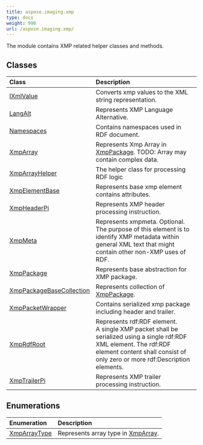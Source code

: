 ```yaml
---
title: aspose.imaging.xmp
type: docs
weight: 990
url: /aspose.imaging.xmp/
---
```



The module contains XMP related helper classes and methods.

## **Classes**
| **Class** | **Description** |
| :- | :- |
| [IXmlValue](/imaging/python-net/aspose.imaging.xmp/ixmlvalue/) | Converts xmp values to the XML string representation. |
| [LangAlt](/imaging/python-net/aspose.imaging.xmp/langalt/) | Represents XMP Language Alternative. |
| [Namespaces](/imaging/python-net/aspose.imaging.xmp/namespaces/) | Contains namespaces used in RDF document. |
| [XmpArray](/imaging/python-net/aspose.imaging.xmp/xmparray/) | Represents Xmp Array in [XmpPackage](/imaging/python-net/aspose.imaging.xmp/xmppackage/). TODO: Array may contain complex data. |
| [XmpArrayHelper](/imaging/python-net/aspose.imaging.xmp/xmparrayhelper/) | The helper class for processing RDF logic |
| [XmpElementBase](/imaging/python-net/aspose.imaging.xmp/xmpelementbase/) | Represents base xmp element contains attributes. |
| [XmpHeaderPi](/imaging/python-net/aspose.imaging.xmp/xmpheaderpi/) | Represents XMP header processing instruction. |
| [XmpMeta](/imaging/python-net/aspose.imaging.xmp/xmpmeta/) | Represents xmpmeta. Optional.<br/>            The purpose of this element is to identify XMP metadata within general XML text that might contain other non-XMP uses of RDF. |
| [XmpPackage](/imaging/python-net/aspose.imaging.xmp/xmppackage/) | Represents base abstraction for XMP package. |
| [XmpPackageBaseCollection](/imaging/python-net/aspose.imaging.xmp/xmppackagebasecollection/) | Represents collection of [XmpPackage](/imaging/python-net/aspose.imaging.xmp/xmppackage/). |
| [XmpPacketWrapper](/imaging/python-net/aspose.imaging.xmp/xmppacketwrapper/) | Contains serialized xmp package including header and trailer. |
| [XmpRdfRoot](/imaging/python-net/aspose.imaging.xmp/xmprdfroot/) | Represents rdf:RDF element.<br/>            A single XMP packet shall be serialized using a single rdf:RDF XML element. The rdf:RDF element content shall consist of only zero or more rdf:Description elements. |
| [XmpTrailerPi](/imaging/python-net/aspose.imaging.xmp/xmptrailerpi/) | Represents XMP trailer processing instruction. |
## **Enumerations**
| **Enumeration** | **Description** |
| :- | :- |
| [XmpArrayType](/imaging/python-net/aspose.imaging.xmp/xmparraytype/) | Represents array type in [XmpArray](/imaging/python-net/aspose.imaging.xmp/xmparray/). |
